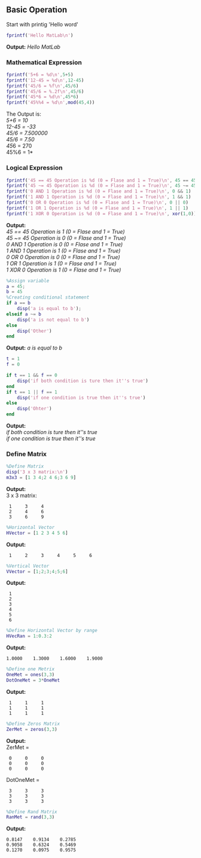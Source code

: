## Basic Operation
Start with printig 'Hello word'
```matlab
fprintf('Hello MatLab\n')
```
**Output:** *Hello MatLab*

### Mathematical Expression
```matlab
fprintf('5+6 = %d\n',5+5)
fprintf('12-45 = %d\n',12-45)
fprintf('45/6 = %f\n',45/6)
fprintf('45/6 = %.2f\n',45/6)
fprintf('45*6 = %d\n',45*6)
fprintf('45%%4 = %d\n',mod(45,4))
```
The Output is:  
*5+6 = 10  
12-45 = -33  
45/6 = 7.500000  
45/6 = 7.50  
45*6 = 270  
45%6 = 1*

### Logical Expression
```matlab
fprintf('45 == 45 Operation is %d (0 = Flase and 1 = True)\n', 45 == 45)
fprintf('45 ~= 45 Operation is %d (0 = Flase and 1 = True)\n', 45 ~= 45)
fprintf('0 AND 1 Operation is %d (0 = Flase and 1 = True)\n', 0 && 1)
fprintf('1 AND 1 Operation is %d (0 = Flase and 1 = True)\n', 1 && 1)
fprintf('0 OR 0 Operation is %d (0 = Flase and 1 = True)\n', 0 || 0)
fprintf('1 OR 1 Operation is %d (0 = Flase and 1 = True)\n', 1 || 1)
fprintf('1 XOR 0 Operation is %d (0 = Flase and 1 = True)\n', xor(1,0))
```

**Output:**  
*45 == 45 Operation is 1 (0 = Flase and 1 = True)  
45 ~= 45 Operation is 0 (0 = Flase and 1 = True)  
0 AND 1 Operation is 0 (0 = Flase and 1 = True)  
1 AND 1 Operation is 1 (0 = Flase and 1 = True)  
0 OR 0 Operation is 0 (0 = Flase and 1 = True)  
1 OR 1 Operation is 1 (0 = Flase and 1 = True)  
1 XOR 0 Operation is 1 (0 = Flase and 1 = True)*

```matlab
%Assign variable
a = 45;
b = 45
%Creating conditional statement
if a == b
    disp('a is equal to b');
elseif a ~= b
    disp('a is not equal to b')
else
    disp('Other')
end
```
**Output:** *a is equal to b*
```matlab
t = 1
f = 0

if t == 1 && f == 0
    disp('if both condition is ture then it''s true')
end
if t == 1 || f == 1
    disp('if one condition is true then it''s true') 
else
    disp('Ohter')
end
```
**Output:**  
*if both condition is ture then it''s true  
if one condition is true then it''s true*

### Define Matrix

```matlab
%Define Matrix
disp('3 x 3 matrix:\n')
m3x3 = [1 3 4;2 4 6;3 6 9]
```
**Output:**  
3 x 3 matrix:  

     1     3     4
     2     4     6
     3     6     9


```matlab
%Horizontal Vector
HVector = [1 2 3 4 5 6]
```
**Output:**  

     1     2     3     4     5     6
```matlab
%Vertical Vector
VVector = [1;2;3;4;5;6]
```
**Output:**  

     1
     2
     3
     4
     5
     6

```matlab
%Define Horizontal Vector by range
HVecRan = 1:0.3:2
```
**Output:**  

    1.0000    1.3000    1.6000    1.9000


```matlab
%Define one Metrix
OneMet = ones(3,3)
DotOneMet = 3*OneMet
```
**Output:**  

     1     1     1
     1     1     1
     1     1     1


```matlab
%Define Zeros Matrix
ZerMet = zeros(3,3)
```
**Output:**  
ZerMet =

     0     0     0
     0     0     0
     0     0     0
DotOneMet =

     3     3     3
     3     3     3
     3     3     3
```matlab
%Define Rand Matrix
RanMet = rand(3,3)
```
**Output:**  

    0.8147    0.9134    0.2785
    0.9058    0.6324    0.5469
    0.1270    0.0975    0.9575






